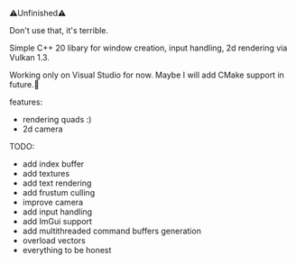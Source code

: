 ⚠️Unfinished⚠️

Don't use that, it's terrible.

Simple C++ 20 libary for window creation, input handling, 2d rendering via Vulkan 1.3.

Working only on Visual Studio for now.
Maybe I will add CMake support in future.🧢

features:
- rendering quads :)
- 2d camera

TODO:
- add index buffer
- add textures
- add text rendering
- add frustum culling
- improve camera
- add input handling
- add ImGui support
- add multithreaded command buffers generation
- overload vectors
- everything to be honest
